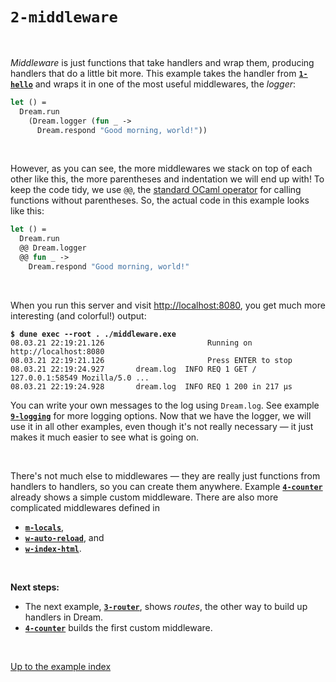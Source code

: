 # `2-middleware`

<br>

*Middleware* is just functions that take handlers and wrap them, producing
handlers that do a little bit more. This example takes the handler from
[**`1-hello`**](../1-hello#files) and wraps it in one of the most useful
middlewares, the *logger*:

```ocaml
let () =
  Dream.run
    (Dream.logger (fun _ ->
      Dream.respond "Good morning, world!"))
```

<br>

However, as you can see, the more middlewares we stack on top of each other
like this, the more parentheses and indentation we will end up with! To keep
the code tidy, we use `@@`, the
[standard OCaml operator](https://caml.inria.fr/pub/docs/manual-ocaml/libref/Stdlib.html#VAL(@@)) for calling functions without parentheses. So, the actual
code in this example looks like this:

```ocaml
let () =
  Dream.run
  @@ Dream.logger
  @@ fun _ ->
    Dream.respond "Good morning, world!"
```

<br>

When you run this server and visit
[http://localhost:8080](http://localhost:8080), you get much more interesting
(and colorful!) output:

<pre><code><b>$ dune exec --root . ./middleware.exe</b>
08.03.21 22:19:21.126                       Running on http://localhost:8080
08.03.21 22:19:21.126                       Press ENTER to stop
08.03.21 22:19:24.927       dream.log  INFO REQ 1 GET / 127.0.0.1:58549 Mozilla/5.0 ...
08.03.21 22:19:24.928       dream.log  INFO REQ 1 200 in 217 μs
</code></pre>

<!-- TODO Link to Dream.log. -->

You can write your own messages to the log using `Dream.log`. See example
[**`9-logging`**](../9-logging#files) for more logging options. Now that we have
the logger, we will use it in all other examples, even though it's not really
necessary &mdash; it just makes it much easier to see what is going on.

<br>

There's not much else to middlewares &mdash; they are really just functions
from handlers to handlers, so you can create them anywhere. Example
[**`4-counter`**](../4-counter#files) already shows a simple custom middleware.
There are also more complicated middlewares defined in

- [**`m-locals`**](../m-locals#files),
- [**`w-auto-reload`**](../w-auto-reload#files), and
- [**`w-index-html`**](../w-index-html#files).

<!-- TODO Fill out this list -->

<br>

**Next steps:**

- The next example, [**`3-router`**](../3-router#files), shows *routes*, the
  other way to build up handlers in Dream.
- [**`4-counter`**](../4-counter#files) builds the first custom middleware.

<br>

[Up to the example index](../#readme)
